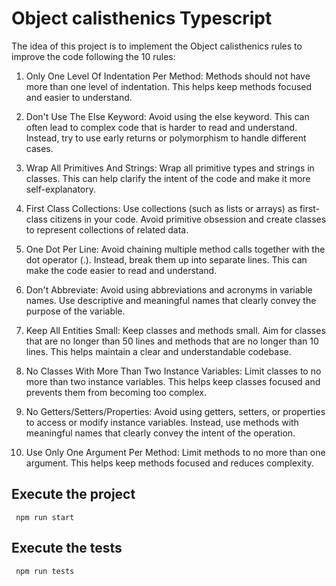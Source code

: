 # Object calisthenics Typescript

The idea of this project is to implement the Object calisthenics rules to improve the code following the 10 rules:


1. Only One Level Of Indentation Per Method: Methods should not have more than one level of indentation. This helps keep methods focused and easier to understand.

2. Don't Use The Else Keyword: Avoid using the else keyword. This can often lead to complex code that is harder to read and understand. Instead, try to use early returns or polymorphism to handle different cases.

3. Wrap All Primitives And Strings: Wrap all primitive types and strings in classes. This can help clarify the intent of the code and make it more self-explanatory.

4. First Class Collections: Use collections (such as lists or arrays) as first-class citizens in your code. Avoid primitive obsession and create classes to represent collections of related data.

5. One Dot Per Line: Avoid chaining multiple method calls together with the dot operator (.). Instead, break them up into separate lines. This can make the code easier to read and understand.

6. Don't Abbreviate: Avoid using abbreviations and acronyms in variable names. Use descriptive and meaningful names that clearly convey the purpose of the variable.

7. Keep All Entities Small: Keep classes and methods small. Aim for classes that are no longer than 50 lines and methods that are no longer than 10 lines. This helps maintain a clear and understandable codebase.

8. No Classes With More Than Two Instance Variables: Limit classes to no more than two instance variables. This helps keep classes focused and prevents them from becoming too complex.

9. No Getters/Setters/Properties: Avoid using getters, setters, or properties to access or modify instance variables. Instead, use methods with meaningful names that clearly convey the intent of the operation.

10. Use Only One Argument Per Method: Limit methods to no more than one argument. This helps keep methods focused and reduces complexity.


## Execute the project

```
 npm run start
```

## Execute the tests

```
 npm run tests
```
